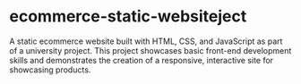 # ecommerce-static-websiteject
A static ecommerce website built with HTML, CSS, and JavaScript as part of a university project. This project showcases basic front-end development skills and demonstrates the creation of a responsive, interactive site for showcasing products.

